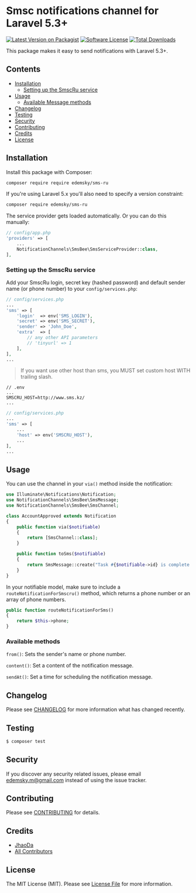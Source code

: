 # Smsc notifications channel for Laravel 5.3+

[![Latest Version on Packagist](https://img.shields.io/packagist/v/laravel-notification-channels/smsc-ru.svg?style=flat-square)](https://packagist.org/packages/edemsky/sms-ru)
[![Software License](https://img.shields.io/badge/license-MIT-brightgreen.svg?style=flat-square)](LICENSE.md)
[![Total Downloads](https://img.shields.io/packagist/dt/laravel-notification-channels/smsc-ru.svg?style=flat-square)](https://packagist.org/packages/edemsky/sms-ru)

This package makes it easy to send notifications with Laravel 5.3+.

## Contents

- [Installation](#installation)
    - [Setting up the SmscRu service](#setting-up-the-SmscRu-service)
- [Usage](#usage)
    - [Available Message methods](#available-methods)
- [Changelog](#changelog)
- [Testing](#testing)
- [Security](#security)
- [Contributing](#contributing)
- [Credits](#credits)
- [License](#license)


## Installation

Install this package with Composer:

```bash
composer require require edemsky/sms-ru
```

If you're using Laravel 5.x you'll also need to specify a version constraint:

```bash
composer require edemsky/sms-ru
```

The service provider gets loaded automatically. Or you can do this manually:

```php
// config/app.php
'providers' => [
    ...
    NotificationChannels\SmsBee\SmsServiceProvider::class,
],
```

### Setting up the SmscRu service

Add your SmscRu login, secret key (hashed password) and default sender name (or phone number) to your `config/services.php`:

```php
// config/services.php
...
'sms' => [
    'login'  => env('SMS_LOGIN'),
    'secret' => env('SMS_SECRET'),
    'sender' => 'John_Doe',
    'extra'  => [
        // any other API parameters
        // 'tinyurl' => 1
    ],
],
...
```

> If you want use other host than sms, you MUST set custom host WITH trailing slash.

```
// .env
...
SMSCRU_HOST=http://www.sms.kz/
...
```

```php
// config/services.php
...
'sms' => [
    ...
    'host' => env('SMSCRU_HOST'),
    ...
],
...
```

## Usage

You can use the channel in your `via()` method inside the notification:

```php
use Illuminate\Notifications\Notification;
use NotificationChannels\SmsBee\SmsMessage;
use NotificationChannels\SmsBee\SmsChannel;

class AccountApproved extends Notification
{
    public function via($notifiable)
    {
        return [SmsChannel::class];
    }

    public function toSms($notifiable)
    {
        return SmsMessage::create("Task #{$notifiable->id} is complete!");
    }
}
```

In your notifiable model, make sure to include a `routeNotificationForSmscru()` method, which returns a phone number
or an array of phone numbers.

```php
public function routeNotificationForSms()
{
    return $this->phone;
}
```

### Available methods

`from()`: Sets the sender's name or phone number.

`content()`: Set a content of the notification message.

`sendAt()`: Set a time for scheduling the notification message.

## Changelog

Please see [CHANGELOG](CHANGELOG.md) for more information what has changed recently.

## Testing

``` bash
$ composer test
```

## Security

If you discover any security related issues, please email edemsky.m@gmail.com instead of using the issue tracker.

## Contributing

Please see [CONTRIBUTING](CONTRIBUTING.md) for details.

## Credits

- [JhaoDa](https://github.com/edemsky)
- [All Contributors](../../contributors)

## License

The MIT License (MIT). Please see [License File](LICENSE.md) for more information.
